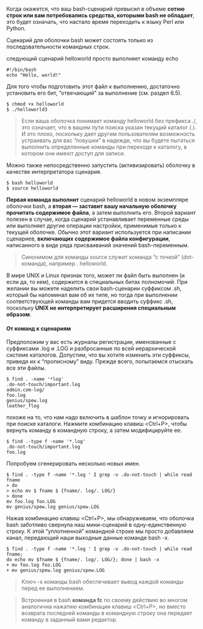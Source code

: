 Когда окажется, что ваш bash-сценарий превысил в объеме **сотню строк или вам потребовались средства, которыми bash не обладает**, это будет означать, что настало время переходить к языку Perl или Python.

Сценарий для оболочки bash может состоять только из последовательности командных строк.

следующий сценарий helloworld просто выполняет команду echo
```
#!/bin/bash
echo "Hello, world!"
```

Для того чтобы подготовить этот файл к выполнению, достаточно установить его бит, “отвечающий” за выполнение (см. раздел 6.5).
```
$ chmod +х helloworld
$ ./helloworld3
```

> Если ваша оболочка понимает команду helloworld без префикса ./, это означает, что в вашем пути поиска указан текущий каталог (.). И это плохо, поскольку дает другим пользователям возможность устраивать для вас “ловушки” в надежде, что вы будете пытаться выполнить определенные команды при переходе к каталогу, в котором они имеют доступ для записи.

Можно также непосредственно запустить (активизировать) оболочку в качестве интерпретатора сценария.
```
$ bash helloworld
$ source helloworld
```
**Первая команда выполнит** сценарий helloworld в новом экземпляре оболочки bash, а **вторая — заставит вашу начальную оболочку прочитать содержимое файла**, а затем выполнить его. Второй вариант полезен в случае, когда сценарий устанавливает переменные среды или выполняет другие операции настройки, применимые только к текущей оболочке. Обычно этот вариант используется при написании сценариев, **включающих содержимое файла конфигурации**, написанного в виде ряда присваиваний значений bash-переменным.

> Синонимом для команды source служит команда “с точкой” (dot-команда), например . helloworld.

В мире UNIX и Linux признак того, может ли файл быть выполнен (и если да, то кем), содержится в специальных битах полномочий. При желании вы можете наделить свои bash-сценарии суффиксом .sh, который бы напоминал вам об их типе, но тогда при выполнении соответствующей команды вам придется вводить суффикс .sh, поскольку **UNIX не интерпретирует расширения специальным образом**.

#### От команд к сценариям

Предположим у вас есть журналы регистрации, именованные с суффиксами .log и .LOG и разбросанные по всей иерархической системе каталогов. Допустим, что вы хотите изменить эти суффиксы, приведя их к “прописному” виду. Прежде всего, попытаемся отыскать все эти файлы.
```
$ find . -name '*log'
.do-not-touch/important.log
admin.com-log/
foo.log
genius/spew.log
leather_flog
```

похоже на то, что нам надо включить в шаблон точку и игнорировать при поиске каталоги. Нажмите комбинацию клавиш <Ctrl+P>, чтобы вернуть команду в командную строку, а затем модифицируйте ее.
```
$ find .-type f -name '*.log'
.do-not-touch/important.log
foo.log
```

Попробуем сгенерировать несколько новых имен.
```
$ find . -type f -name '*.log ' I grep -v .do-not-touch | while read fname
> do
> echo mv $ fname $ {fname/. log/. LOG/}
> done
mv foo.log foo.LOG
mv genius/spew.log genius/spew.LOG
```

Нажав комбинацию клавиш <Ctrl+P>, мы обнаруживаем, что оболочка bash заботливо свернула наш мини-сценарий в одну-единственную строку. К этой “уплотненной” командной строке мы просто добавляем канал, передающий наши выходные данные команде bash -х.
```
$ find . -type f -name '*.log ' I grep -v .do-not-touch | while read fname;
do echo mv $fname $ {fname/. log/. LOG/}; done | bash -x
+ mv foo.log foo.LOG
+ mv genius/spew.log genius/spew.LOG
```

> Ключ -x команды bash обеспечивает вывод каждой команды перед ее выполнением.

> Встроенная в bash **команда fc** по своему действию во многом аналогична нажатию комбинации клавиш <Ctrl+P>, но вместо возврата последней команды в командную строку она передает команду в заданный вами редактор.






